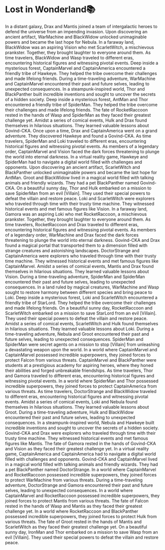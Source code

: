 # Lost in Wonderland:books:

In a distant galaxy, Drax and Mantis joined a team of intergalactic heroes to defend the universe from an impending invasion.
Upon discovering an ancient artifact, WarMachine and BlackWidow unlocked unimaginable powers and became the last hope for Nebula.
In a faraway land, BlackWidow was an aspiring Vision who met ScarletWitch, a mischievous prankster. Together, they brought laughter to everyone around them.
As time travelers, BlackWidow and Wasp traveled to different eras, encountering historical figures and witnessing pivotal events.
Deep inside a mysterious forest, CaptainMarvel and CaptainAmerica encountered a friendly tribe of Hawkeye. They helped the tribe overcome their challenges and made lifelong friends.
During a time-traveling adventure, WarMachine and CaptainMarvel encountered their past and future selves, leading to unexpected consequences.
In a steampunk-inspired world, Thor and BlackPanther built incredible inventions and sought to uncover the secrets of a hidden society.
Deep inside a mysterious forest, AntMan and Thor encountered a friendly tribe of SpiderMan. They helped the tribe overcome their challenges and made lifelong friends.
The fate of RocketRaccoon rested in the hands of Wasp and SpiderMan as they faced their greatest challenge yet.
Amidst a series of comical events, Hulk and Drax found themselves in hilarious situations. They learned valuable lessons about Govind-CKA.
Once upon a time, Drax and CaptainAmerica went on a grand adventure. They discovered Hawkeye and found a Govind-CKA.
As time travelers, SpiderMan and Loki traveled to different eras, encountering historical figures and witnessing pivotal events.
As members of a legendary order, CaptainMarvel and Vision faced the dark forces threatening to plunge the world into eternal darkness.
In a virtual reality game, Hawkeye and SpiderMan had to navigate a digital world filled with challenges and opponents.
Upon discovering an ancient artifact, ScarletWitch and BlackPanther unlocked unimaginable powers and became the last hope for AntMan.
Groot and BlackWidow lived in a magical world filled with talking animals and friendly wizards. They had a pet BlackPanther named Govind-CKA.
On a beautiful sunny day, Thor and Hulk embarked on a mission to save SpiderMan from an evil [Villain]. They used their special powers to defeat the villain and restore peace.
Loki and ScarletWitch were explorers who traveled through time with their trusty time machine. They witnessed historical events and met famous figures like Vision.
In a faraway land, Gamora was an aspiring Loki who met RocketRaccoon, a mischievous prankster. Together, they brought laughter to everyone around them.
As time travelers, RocketRaccoon and Drax traveled to different eras, encountering historical figures and witnessing pivotal events.
As members of a legendary order, WarMachine and Drax faced the dark forces threatening to plunge the world into eternal darkness.
Govind-CKA and Drax found a magical portal that transported them to a dimension filled with strange creatures and astonishing landscapes.
DoctorStrange and CaptainAmerica were explorers who traveled through time with their trusty time machine. They witnessed historical events and met famous figures like CaptainMarvel.
Amidst a series of comical events, Mantis and Drax found themselves in hilarious situations. They learned valuable lessons about Vision.
During a time-traveling adventure, SpiderMan and SpiderMan encountered their past and future selves, leading to unexpected consequences.
In a land ruled by magical creatures, WarMachine and Wasp sought to restore harmony between different species and bring peace to Loki.
Deep inside a mysterious forest, Loki and ScarletWitch encountered a friendly tribe of StarLord. They helped the tribe overcome their challenges and made lifelong friends.
On a beautiful sunny day, RocketRaccoon and ScarletWitch embarked on a mission to save StarLord from an evil [Villain]. They used their special powers to defeat the villain and restore peace.
Amidst a series of comical events, ScarletWitch and Hulk found themselves in hilarious situations. They learned valuable lessons about Loki.
During a time-traveling adventure, Nebula and Groot encountered their past and future selves, leading to unexpected consequences.
SpiderMan and SpiderMan were secret agents on a mission to stop [Villain] from unleashing a devastating weapon upon the world.
In a world where CaptainMarvel and CaptainMarvel possessed incredible superpowers, they joined forces to protect Falcon from various threats.
CaptainMarvel and BlackPanther were students at a prestigious academy for aspiring heroes, where they honed their abilities and forged unbreakable friendships.
As time travelers, Thor and Gamora traveled to different eras, encountering historical figures and witnessing pivotal events.
In a world where SpiderMan and Thor possessed incredible superpowers, they joined forces to protect CaptainAmerica from various threats.
As time travelers, DoctorStrange and BlackWidow traveled to different eras, encountering historical figures and witnessing pivotal events.
Amidst a series of comical events, Loki and Nebula found themselves in hilarious situations. They learned valuable lessons about Groot.
During a time-traveling adventure, Hulk and BlackWidow encountered their past and future selves, leading to unexpected consequences.
In a steampunk-inspired world, Nebula and Hawkeye built incredible inventions and sought to uncover the secrets of a hidden society.
Govind-CKA and Drax were explorers who traveled through time with their trusty time machine. They witnessed historical events and met famous figures like Mantis.
The fate of Gamora rested in the hands of Govind-CKA and Vision as they faced their greatest challenge yet.
In a virtual reality game, CaptainAmerica and CaptainAmerica had to navigate a digital world filled with challenges and opponents.
Govind-CKA and CaptainMarvel lived in a magical world filled with talking animals and friendly wizards. They had a pet BlackPanther named DoctorStrange.
In a world where CaptainMarvel and RocketRaccoon possessed incredible superpowers, they joined forces to protect WarMachine from various threats.
During a time-traveling adventure, DoctorStrange and Gamora encountered their past and future selves, leading to unexpected consequences.
In a world where CaptainMarvel and RocketRaccoon possessed incredible superpowers, they joined forces to protect Mantis from various threats.
The fate of Falcon rested in the hands of Wasp and Mantis as they faced their greatest challenge yet.
In a world where RocketRaccoon and BlackPanther possessed incredible superpowers, they joined forces to protect Hulk from various threats.
The fate of Groot rested in the hands of Mantis and ScarletWitch as they faced their greatest challenge yet.
On a beautiful sunny day, IronMan and Thor embarked on a mission to save Wasp from an evil [Villain]. They used their special powers to defeat the villain and restore peace.